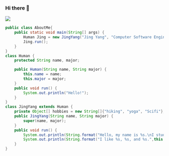 ### Hi there 👋
![](https://komarev.com/ghpvc/?username=your-github-username&color=ff69b4&style=plastic&label=Visitors+Count)

```Java
public class AboutMe{
    public static void main(String[] args) {
        Human Jing = new JingYang("Jing Yang", "Computer Software Engineering");
        Jing.run();
    }
}
class Human {
    protected String name, major;

    public Human(String name, String major) {
        this.name = name;
        this.major = major;
    }
    public void run() {
        System.out.println("Hello!");
    }
}
class JingYang extends Human {
    private Object[] hobbies = new String[]{"hiking", "yoga", "Scifi"};
    public JingYang(String name, String major) {
        super(name, major);
    }
    public void run() {
        System.out.println(String.format("Hello, my name is %s.\nI study %s in Northeastern University.",this.name, this.major));
        System.out.println(String.format("I like %s, %s, and %s.",this.hobbies));
    }
}
```



<!--
**jingyang97/jingyang97** is a ✨ _special_ ✨ repository because its `README.md` (this file) appears on your GitHub profile.



- 🔭 I’m currently working on ...
- 🌱 I’m currently learning ...
- 👯 I’m looking to collaborate on ...
- 🤔 I’m looking for help with ...
- 💬 Ask me about ...
- 📫 How to reach me: ...
- 😄 Pronouns: ...
- ⚡ Fun fact: ...
-->

